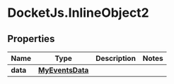 # DocketJs.InlineObject2

## Properties

Name | Type | Description | Notes
------------ | ------------- | ------------- | -------------
**data** | [**MyEventsData**](MyEventsData.md) |  | 


